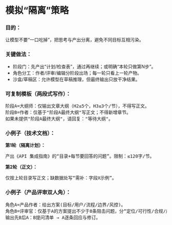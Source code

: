 ---
---

# 模拟“隔离”策略

<div class="space-y-4">
  <div>
    <h3 class="font-semibold">目的：</h3>
    <p>让模型不要“一口吃掉”，把思考与产出分离，避免不同目标互相污染。</p>
  </div>
  <div>
    <h3 class="font-semibold">关键做法：</h3>
    <ul class="list-disc list-inside">
      <li>阶段门：先产出“计划/检查表”，通过再继续；或明确“本轮只做第N步”。</li>
      <li>角色分工：作者/评审/编辑分阶段出场；每一轮只看上一轮产物。</li>
      <li>沙盒/草稿区：允许模型在草稿推理，但最终输出只放干净结果。</li>
    </ul>
  </div>
  <div>
    <h3 class="font-semibold">可复制模板（两段式写作）：</h3>
    <div class="bg-gray-100 p-4 rounded">
      <pre>阶段A=大纲师：仅输出文章大纲（H2≤5个，H3≤3个/节），不得写正文。
阶段B=作者：仅基于"阶段A最终大纲"写正文；不得新增章节。
如果未提供"阶段A最终大纲"，请回复："等待大纲"。</pre>
    </div>
  </div>
  <div>
    <h3 class="font-semibold">小例子（技术文档）：</h3>
    <p><strong>第1轮（隔离计划）：</strong></p>
    <pre class="bg-gray-100 p-4 rounded">产出《API 集成指南》的“目录+每节要回答的问题”。限制：≤120字/节。</pre>
    <p><strong>第2轮（正文）：</strong></p>
    <pre class="bg-gray-100 p-4 rounded">仅按上轮目录写正文；缺数据处写“需补：字段X示例”。</pre>
  </div>
  <div>
    <h3 class="font-semibold">小例子（产品评审双人角）：</h3>
    <pre class="bg-gray-100 p-4 rounded">角色A=产品作者：给出方案(目标/用户/流程/边界/风控)。
角色B=评审官：仅基于A的方案提出不少于8条阻击问题，分“定位/可行性/合规/度量”四类。
输出先B后A：B提问清单 → A逐条回应与修订。</pre>
  </div>
</div>
